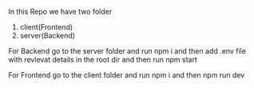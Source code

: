 In this Repo we have two folder
1. client(Frontend)
2. server(Backend)

For Backend
go to the server folder and run npm i and then add .env file with revlevat details in the root dir and then run npm start

For Frontend
go to the client folder and run npm i and then npm run dev




